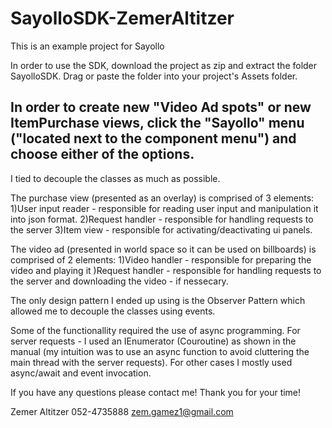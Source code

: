 # SayolloSDK-ZemerAltitzer
This is an example project for Sayollo

In order to use the SDK, download the project as zip and extract the folder SayolloSDK.
Drag or paste the folder into your project's Assets folder.

In order to create new "Video Ad spots"  or new ItemPurchase views, click the "Sayollo" menu
("located next to the component menu") and choose either of the options.
----------------------------------------------------------------------------------------

I tied to decouple the classes as much as possible. 

The purchase view (presented as an overlay) is comprised of 3 elements:
1)User input reader - responsible for reading user input and manipulation it into json format.
2)Request handler - responsible for handling requests to the server
3)Item view - responsible for activating/deactivating ui panels.

The video ad (presented in world space so it can be used on billboards) is comprised of 2 elements:
1)Video handler - responsible for preparing the video and playing it
)Request handler - responsible for handling requests to the server and downloading 
the video - if nessecary.

The only design pattern I ended up using is the Observer Pattern which allowed me to decouple 
the classes using events.

Some of the functionallity required the use of async programming.
For server requests - I used an IEnumerator (Couroutine) as shown in the 
manual (my intuition was to use an async function to avoid cluttering the main thread with the server requests).
For other cases I mostly used async/await and event invocation.


If you have any questions please contact me!
Thank you for your time!

Zemer Altitzer
052-4735888
zem.gamez1@gmail.com
